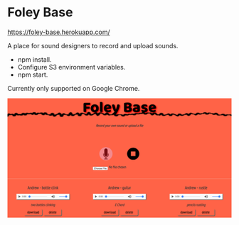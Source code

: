 # Foley Base

https://foley-base.herokuapp.com/

A place for sound designers to record and upload sounds.

- npm install.
- Configure S3 environment variables.
- npm start.

Currently only supported on Google Chrome.

![alt text](https://github.com/Andrew-Hird/foley-base/blob/master/screen-caps/landing.png)



